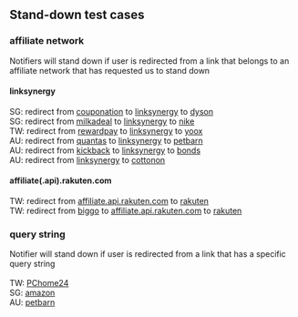 ## Stand-down test cases


### affiliate network
Notifiers will stand down if user is redirected from a link that belongs to an affiliate network that has requested us to stand down
#### linksynergy 
SG: redirect from [couponation](https://www.cuponation.com.sg/api/seo/redirect?cid=be18fa962bb4793b33a42c970afdca7b&url=dyson-coupon) to [linksynergy](https://click.linksynergy.com/deeplink?id=xGCTEDxXvh0&mid=47231&u1=A2ASUBID&murl=https%3A%2F%2Fwww.dyson.com.sg%2F?utm_content=cuponation) to [dyson](https://www.dyson.com.sg/)
<br>
SG: redirect from [milkadeal](https://www.milkadeal.sg/stores/shop/48) to [linksynergy](https://click.linksynergy.com/deeplink?id=KtlS/wRigh4&mid=41134&u1=MDDTSG15982&murl=https%3A%2F%2Fwww.nike.com%2Fsg%2Fen_gb%2F) to [nike](https://www.nike.com/sg/)
<br>
TW: redirect from [rewardpay](https://www.rewardpay.com/tw/Click?O=5572850) to [linksynergy](https://click.linksynergy.com/deeplink?id=pITOEqOhvpQ&mid=40584&u1=220809176f4427441e9547&subid=1260439&murl=https%3A%2F%2Fwww.yoox.com%2Ftw%2Fwomen) to [yoox](https://www.yoox.com/tw)
<br>
AU: redirect from [quantas](https://shopping.qantas.com/shop?id=petbarn) to [linksynergy](https://click.linksynergy.com/fs-bin/click?id=/yGfdSU4Hew&offerid=502078.5&type=3&subid=0&u1=t625284142m) to [petbarn](https://www.petbarn.com.au/)
<br>
AU: redirect from [kickback](https://kickback.com.au/conversion/merchants/bonds/redirect/) to [linksynergy](https://click.linksynergy.com/deeplink?id=Yi8K9xa1WDE&mid=38921&murl=https%3A%2F%2Fwww.bonds.com.au%2F&u1=5893b28d-b447-4833-ad67-caea7942998b) to [bonds](https://www.bonds.com.au/)
<br>
AU: redirect from [linksynergy](https://click.linksynergy.com/fs-bin/click?id=/yGfdSU4Hew&offerid=558742.936&type=3&subid=0&u1=t625285583m) to [cottonon](https://cottonon.com/AU/)
#### affiliate(.api).rakuten.com
TW: redirect from [affiliate.api.rakuten.com](https://affiliate.api.rakuten.com.tw/redirect?nw=tw&site=afl&ar=1a0d8dccecb7dbb3e661d9ea76b24b5b3cc271130acbc8f83d8fecbdc9eefc6a9951df4322d2499b&pr=63b55d598d8c4861&ap=pr%3D63b55d598d8c4861&e=1&url=https%3A%2F%2Fwww.rakuten.com.tw%2Fshop%2Ffamily2%2Fproduct%2Fbncqwo57x%2F%3Fgid%3Da3748643a8bed24ab8750649a573e1dc%26scid%3Drafp-i001_%26) to [rakuten](https://www.rakuten.com.tw/)
<br>
TW: redirect from [biggo](https://biggo.com.tw/r/?i=tw_pmall_rakuten&id=biggo&purl=https%3A%2F%2Fwww.rakuten.com.tw&lb=index_storepage) to [affiliate.api.rakuten.com](https://affiliate.api.rakuten.com.tw/redirect?nw=tw&site=afl&ar=93cc11a5693c26fa8bc7c54f01b8f9e3b601e7027df43efb93000e3163fa586b1e4de7702a475dff&pr=420457e88ecc9146&ap=pr%3D420457e88ecc9146&e=1&url=https%3A%2F%2Fwww.rakuten.com.tw%3Fscid%3Drafp-b118%26utm_source%3Dbiggo%26utm_medium%3Drafp-b118%26utm_campaign%3Dnormal%26gid%3Dbiggo) to [rakuten](https://www.rakuten.com.tw/)


### query string
Notifier will stand down if user is redirected from a link that has a specific query string
<br>
<br>
TW:
[PChome24](https://www.findprice.com.tw/go/gh28q9g8/?s=0&t=1&afsrc=1)
<br>
SG:
[amazon](https://metric.picodi.com/sg/r/89733?afsrc=1)
<br>
AU:
[petbarn](https://o.honey.io/store/89864159313478712/offer_claim?exv=ch.15.2.0.8703342671131122374.8703342669023392966&afsrc=1&src=honey-web¶m0=8703342671131122374&af0=1660032520615&af8=StoreFrontPageV3
)
